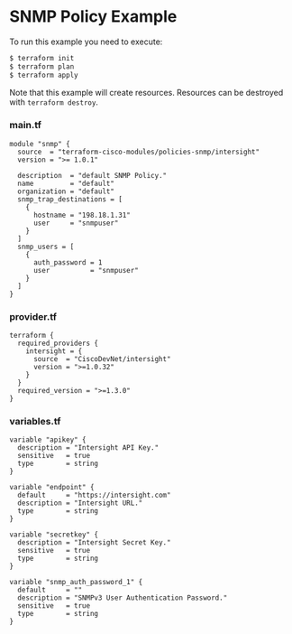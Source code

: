 <!-- BEGIN_TF_DOCS -->
# SNMP Policy Example

To run this example you need to execute:

```bash
$ terraform init
$ terraform plan
$ terraform apply
```

Note that this example will create resources. Resources can be destroyed with `terraform destroy`.

### main.tf
```hcl
module "snmp" {
  source  = "terraform-cisco-modules/policies-snmp/intersight"
  version = ">= 1.0.1"

  description  = "default SNMP Policy."
  name         = "default"
  organization = "default"
  snmp_trap_destinations = [
    {
      hostname = "198.18.1.31"
      user     = "snmpuser"
    }
  ]
  snmp_users = [
    {
      auth_password = 1
      user          = "snmpuser"
    }
  ]
}
```

### provider.tf
```hcl
terraform {
  required_providers {
    intersight = {
      source  = "CiscoDevNet/intersight"
      version = ">=1.0.32"
    }
  }
  required_version = ">=1.3.0"
}
```

### variables.tf
```hcl
variable "apikey" {
  description = "Intersight API Key."
  sensitive   = true
  type        = string
}

variable "endpoint" {
  default     = "https://intersight.com"
  description = "Intersight URL."
  type        = string
}

variable "secretkey" {
  description = "Intersight Secret Key."
  sensitive   = true
  type        = string
}

variable "snmp_auth_password_1" {
  default     = ""
  description = "SNMPv3 User Authentication Password."
  sensitive   = true
  type        = string
}
```
<!-- END_TF_DOCS -->